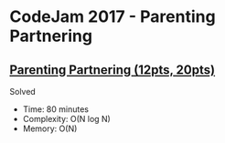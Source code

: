 # CodeJam 2017 - Parenting Partnering

## [Parenting Partnering (12pts, 20pts)](https://codingcompetitions.withgoogle.com/codejam/round/0000000000201842/00000000002018fd)

Solved

* Time: 80 minutes
* Complexity: O(N log N)
* Memory: O(N)

